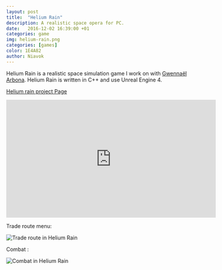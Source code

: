 ```yaml
---
layout: post
title:  "Helium Rain"
description: A realistic space opera for PC.
date:   2016-12-02 16:39:00 +01
categories: game
img: helium-rain.png
categories: [games]
color: 1E4A82
author: Niavok
---
```


Helium Rain is a realistic space simulation game I work on with [Gwennaël Arbona](http://gwennael.arbona.eu/). Helium Rain is written in C++ and use Unreal Engine 4.



[Helium rain project Page](http://helium-rain.com)

<iframe width="560" height="315" src="https://www.youtube.com/embed/P8u5JuIJo0Y" frameborder="0" allowfullscreen></iframe>


Trade route menu:

![Trade route in Helium Rain]({{site.baseurl}}/images/hr-trade-route.jpg)


Combat :

![Combat in Helium Rain]({{site.baseurl}}/images/hr-combat1.jpg)
